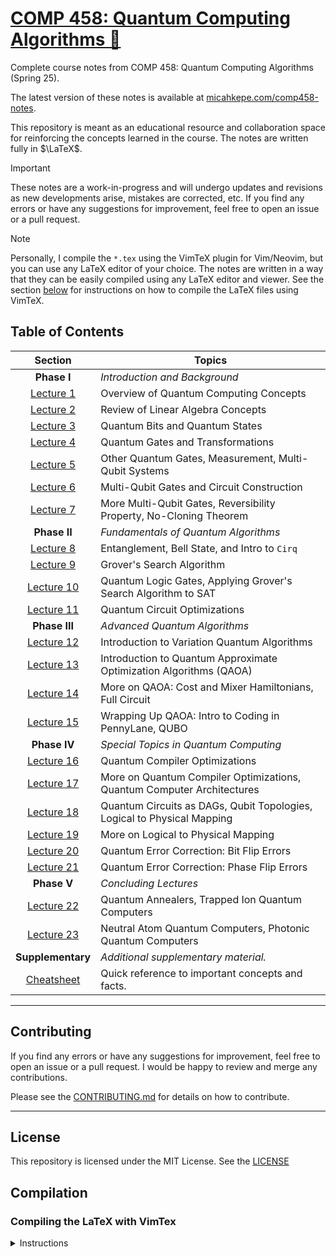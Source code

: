 # [COMP 458: Quantum Computing Algorithms 🧬](https://micahkepe.com/comp458-notes/)

Complete course notes from COMP 458: Quantum Computing Algorithms (Spring 25).

The latest version of these notes is available at [micahkepe.com/comp458-notes](https://micahkepe.com/comp458-notes/).

This repository is meant as an educational resource and collaboration space
for reinforcing the concepts learned in the course. The notes are written fully
in $\LaTeX$.

> [!IMPORTANT]
> These notes are a work-in-progress and will undergo updates and revisions
> as new developments arise, mistakes are corrected, etc. If you find any
> errors or have any suggestions for improvement, feel free to open an issue
> or a pull request.

> [!NOTE]
> Personally, I compile the `*.tex` using the VimTeX plugin for Vim/Neovim, but
> you can use any LaTeX editor of your choice. The notes are written in a way that
> they can be easily compiled using any LaTeX editor and viewer. See the section
> [below](#compiling-the-latex-with-vimtex) for instructions on how to compile the
> LaTeX files using VimTeX.

## Table of Contents

<div align="center">

|                     Section                      | Topics                                                                  |
| :----------------------------------------------: | ----------------------------------------------------------------------- |
|             <strong>Phase I</strong>             | <em>Introduction and Background</em>                                    |
|   [Lecture 1](./lectures/phase-i/lecture1.tex)   | Overview of Quantum Computing Concepts                                  |
|   [Lecture 2](./lectures/phase-i/lecture2.tex)   | Review of Linear Algebra Concepts                                       |
|   [Lecture 3](./lectures/phase-i/lecture3.tex)   | Quantum Bits and Quantum States                                         |
|   [Lecture 4](./lectures/phase-i/lecture4.tex)   | Quantum Gates and Transformations                                       |
|   [Lecture 5](./lectures/phase-i/lecture5.tex)   | Other Quantum Gates, Measurement, Multi-Qubit Systems                   |
|   [Lecture 6](./lectures/phase-i/lecture6.tex)   | Multi-Qubit Gates and Circuit Construction                              |
|   [Lecture 7](./lectures/phase-i/lecture7.tex)   | More Multi-Qubit Gates, Reversibility Property, No-Cloning Theorem      |
|            <strong>Phase II </strong>            | <em>Fundamentals of Quantum Algorithms</em>                             |
|  [Lecture 8](./lectures/phase-ii/lecture8.tex)   | Entanglement, Bell State, and Intro to <code>Cirq</code>                |
|  [Lecture 9](./lectures/phase-ii/lecture9.tex)   | Grover's Search Algorithm                                               |
| [Lecture 10](./lectures/phase-ii/lecture10.tex)  | Quantum Logic Gates, Applying Grover's Search Algorithm to SAT          |
| [Lecture 11](./lectures/phase-ii/lecture11.tex)  | Quantum Circuit Optimizations                                           |
|           <strong>Phase III </strong>            | <em>Advanced Quantum Algorithms</em>                                    |
| [Lecture 12](./lectures/phase-iii/lecture12.tex) | Introduction to Variation Quantum Algorithms                            |
| [Lecture 13](./lectures/phase-iii/lecture13.tex) | Introduction to Quantum Approximate Optimization Algorithms (QAOA)      |
| [Lecture 14](./lectures/phase-iii/lecture14.tex) | More on QAOA: Cost and Mixer Hamiltonians, Full Circuit                 |
| [Lecture 15](./lectures/phase-iii/lecture15.tex) | Wrapping Up QAOA: Intro to Coding in PennyLane, QUBO                    |
|            <strong>Phase IV </strong>            | <em>Special Topics in Quantum Computing</em>                            |
| [Lecture 16](./lectures/phase-iv/lecture16.tex)  | Quantum Compiler Optimizations                                          |
| [Lecture 17](./lectures/phase-iv/lecture17.tex)  | More on Quantum Compiler Optimizations, Quantum Computer Architectures  |
| [Lecture 18](./lectures/phase-iv/lecture18.tex)  | Quantum Circuits as DAGs, Qubit Topologies, Logical to Physical Mapping |
| [Lecture 19](./lectures/phase-iv/lecture19.tex)  | More on Logical to Physical Mapping                                     |
| [Lecture 20](./lectures/phase-iv/lecture20.tex)  | Quantum Error Correction: Bit Flip Errors                               |
| [Lecture 21](./lectures/phase-iv/lecture21.tex)  | Quantum Error Correction: Phase Flip Errors                             |
|            <strong>Phase V </strong>             | <em>Concluding Lectures</em>                                            |
|  [Lecture 22](./lectures/phase-v/lecture22.tex)  | Quantum Annealers, Trapped Ion Quantum Computers                        |
|  [Lecture 23](./lectures/phase-v/lecture23.tex)  | Neutral Atom Quantum Computers, Photonic Quantum Computers              |
|          <strong>Supplementary</strong>          | <em>Additional supplementary material.</em>                             |
|   [Cheatsheet](./supplementary/cheatsheet.tex)   | Quick reference to important concepts and facts.                        |

</div>

---

## Contributing

If you find any errors or have any suggestions for improvement, feel free to
open an issue or a pull request. I would be happy to review and merge any
contributions.

Please see the [CONTRIBUTING.md](./.github/CONTRIBUTING.md) for details on
how to contribute.

---

## License

This repository is licensed under the MIT License. See the [LICENSE](./LICENSE)

## Compilation

### Compiling the LaTeX with VimTex

<details>
<summary>Instructions</summary>

1. Clone the repository:

```code
git clone https://github.com/micahkepe/comp458-notes.git
cd comp458-notes
```

2. Open the `main.tex` file in Vim or Neovim:

```
nvim main.tex
```

3. Ensure that you have the [`VimTeX`](https://github.com/lervag/vimtex) plugin
   installed. This will be used to compile the LaTeX files and preview the
   PDF in real-time in a PDF viewer of your choice (I use `sioyek`).

4. Compile the LaTeX file by running the following command in Vim:

   ```
   :VimTexCompile
   ```

5. Preview the compiled PDF:

   ```
   :VimTexView
   ```

If you have any issues with the compilation, feel free to open an issue or
reach out to me directly.

</details>
